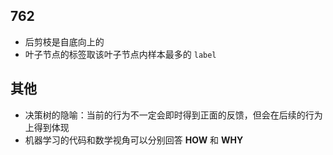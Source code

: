 ## 762
- 后剪枝是自底向上的
- 叶子节点的标签取该叶子节点内样本最多的 `label`
## 其他
- 决策树的隐喻：当前的行为不一定会即时得到正面的反馈，但会在后续的行为上得到体现
- 机器学习的代码和数学视角可以分别回答 **HOW** 和 **WHY**